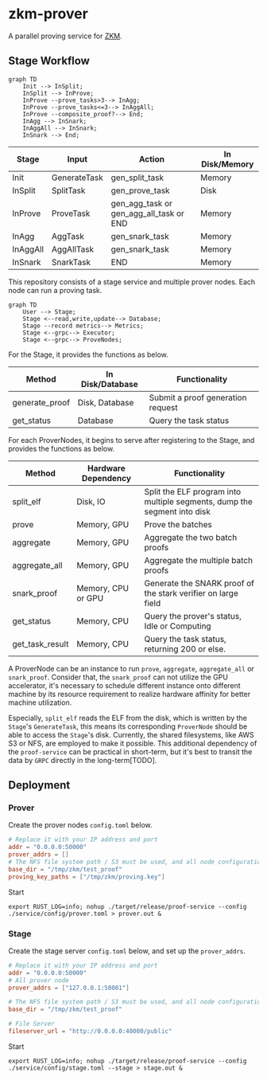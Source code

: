 # zkm-prover
A parallel proving service for [ZKM](https://github.com/zkMIPS/zkm).

## Stage Workflow

```mermaid
graph TD
    Init --> InSplit;
    InSplit --> InProve;
    InProve --prove_tasks>3--> InAgg;
    InProve --prove_tasks<=3--> InAggAll;
    InProve --composite_proof?--> End;
    InAgg --> InSnark;
    InAggAll --> InSnark;
    InSnark --> End;
```


| Stage    | Input        | Action                                  | In Disk/Memory |
|----------|--------------|-----------------------------------------|----------------|
| Init     | GenerateTask | gen_split_task                          | Memory         |
| InSplit  | SplitTask    | gen_prove_task                          | Disk           |
| InProve  | ProveTask    | gen_agg_task or gen_agg_all_task or END | Memory         |
| InAgg    | AggTask      | gen_snark_task                          | Memory         |
| InAggAll | AggAllTask   | gen_snark_task                          | Memory         |
| InSnark  | SnarkTask    | END                                     | Memory         |


This repository consists of a stage service and multiple prover nodes. Each node can run a proving task. 

```mermaid
graph TD
    User --> Stage;
    Stage <--read,write,update--> Database;
    Stage --record metrics--> Metrics;
    Stage <--grpc--> Executor; 
    Stage <--grpc--> ProveNodes; 
```

For the Stage, it provides the functions as below.

| Method         | In Disk/Database | Functionality                     |
|----------------|------------------|-----------------------------------|
| generate_proof | Disk, Database   | Submit a proof generation request |  
| get_status     | Database        | Query the task status            | 

For each ProverNodes, it begins to serve after registering to the Stage, and provides the functions as below.

| Method          | Hardware Dependency | Functionality                                                            |
|-----------------|---------------------|--------------------------------------------------------------------------|
| split_elf       | Disk, IO            | Split the ELF program into multiple segments, dump the segment into disk |  
| prove           | Memory, GPU         | Prove the batches                                                        |
| aggregate       | Memory, GPU         | Aggregate the two batch proofs                                           |
| aggregate_all   | Memory, GPU         | Aggregate the multiple batch proofs                                      |
| snark_proof     | Memory, CPU or GPU  | Generate the SNARK proof of the stark verifier on large field            |
| get_status      | Memory, CPU         | Query the prover's status, Idle or Computing                             | 
| get_task_result | Memory, CPU         | Query the task status, returning 200 or else.                            | 

A ProverNode can be an instance to run `prove`, `aggregate`, `aggregate_all` or `snark_proof`. Consider that, the `snark_proof` can not utilize the GPU accelerator,
it's necessary to schedule different instance onto different machine by its resource requirement to realize hardware affinity for better machine utilization.

Especially, `split_elf` reads the ELF from the disk, which is written by the `Stage`'s `GenerateTask`, this means its corresponding `ProverNode` should be able to access the `Stage`'s disk. Currently, the shared filesystems, like AWS S3 or NFS, are employed to make it possible. 
This additional dependency of the `proof-service` can be practical in short-term, but it's best to transit the data by `GRPC` directly in the long-term[TODO]. 

## Deployment

### Prover

Create the prover nodes `config.toml` below.

```toml
# Replace it with your IP address and port
addr = "0.0.0.0:50000"
prover_addrs = []
# The NFS file system path / S3 must be used, and all node configurations must be the same
base_dir = "/tmp/zkm/test_proof"
proving_key_paths = ["/tmp/zkm/proving.key"]
```

Start
```
export RUST_LOG=info; nohup ./target/release/proof-service --config ./service/config/prover.toml > prover.out &
```

### Stage

Create the stage server `config.toml` below, and set up the `prover_addrs`. 

```toml
# Replace it with your IP address and port
addr = "0.0.0.0:50000"
# All prover node 
prover_addrs = ["127.0.0.1:50001"]

# The NFS file system path / S3 must be used, and all node configurations must be the same
base_dir = "/tmp/zkm/test_proof"

# File Server
fileserver_url = "http://0.0.0.0:40000/public"
```

Start
```
export RUST_LOG=info; nohup ./target/release/proof-service --config ./service/config/stage.toml --stage > stage.out &
```

